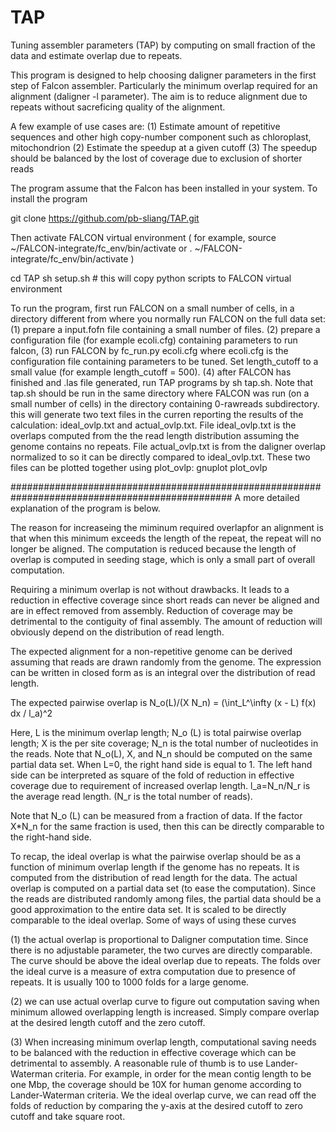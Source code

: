 # TAP 
Tuning assembler parameters (TAP) by computing on small fraction of the data and estimate overlap due to repeats.

This program is designed to help choosing daligner parameters in the first step of Falcon assembler. 
Particularly the minimum overlap required for an alignment (daligner -l parameter).
The aim is to reduce alignment due to repeats without sacreficing quality of the alignment.
 
A few example of use cases are:
(1) Estimate amount of repetitive sequences and other high copy-number component such as chloroplast, mitochondrion
(2) Estimate the speedup at a given cutoff
(3) The speedup should be balanced by the lost of coverage due to exclusion of shorter reads


The program assume that the Falcon has been installed in your system. To install the program

git clone https://github.com/pb-sliang/TAP.git

Then activate FALCON virtual environment
( for example, 
source ~/FALCON-integrate/fc_env/bin/activate
or
. ~/FALCON-integrate/fc_env/bin/activate
)

cd TAP
sh setup.sh     # this will copy python scripts to FALCON virtual environment

To run the program, first run FALCON on a small number of cells, in a directory different from where you normally run FALCON on the full data set:
(1) prepare a input.fofn file containing a small number of files.
(2) prepare a configuration file (for example ecoli.cfg) containing parameters to run falcon, 
(3) run FALCON by 
fc_run.py ecoli.cfg 
where ecoli.cfg is the configuration file containing parameters to be tuned.
Set length_cutoff to a small value (for example length_cutoff = 500). 
(4) after FALCON has finished and .las file generated, run TAP programs by sh tap.sh. Note that tap.sh should be run in the same directory where FALCON was run (on a small number of cells) in the directory containing 0-rawreads subdirectory.
this will generate two text files in the curren reporting the results of the calculation:
ideal_ovlp.txt and actual_ovlp.txt. File ideal_ovlp.txt is the overlaps computed from the the read length distribution
assuming the genome contains no repeats. File actual_ovlp.txt is from the daligner overlap normalized to so it can be directly
compared to ideal_ovlp.txt. These two files can be plotted together using plot_ovlp:
gnuplot plot_ovlp




################################################################################################
A more detailed explanation of the program is below.

The reason for increaseing the miminum required overlapfor an alignment is that when this minimum exceeds the length of the repeat, the repeat will no longer be aligned. The computation is reduced because the length of overlap is computed in seeding stage, which is only a small part of overall computation.

Requiring a minimum overlap is not without drawbacks. It leads to a reduction in effective coverage since short reads can never be aligned and are in effect removed from assembly. Reduction of coverage may be detrimental to the contiguity of final assembly. The amount of reduction will obviously depend on the distribution of read length.

The expected alignment for a non-repetitive genome can be derived assuming that reads are drawn randomly from the genome. The expression can be written in closed form as is an integral over the distribution of read length.

The expected pairwise overlap is
N_o(L)/(X N_n) = (\int_L^\infty (x - L) f(x) dx / l_a)^2

Here, L is the minimum overlap length; N_o (L) is total pairwise overlap length; X is the per site coverage; N_n is the total number of nucleotides in the reads. Note that N_o(L), X, and N_n should be computed on the same partial data set. When L=0, the right hand side is equal to 1. The left hand side can be interpreted as square of the fold of reduction in effective coverage due to requirement of increased overlap length. l_a=N_n/N_r is the average read length. (N_r is the total number of reads).

Note that N_o (L) can be measured from a fraction of data. If the factor X*N_n for the same fraction is used, then this can be directly comparable to the right-hand side. 

To recap, the ideal overlap is what the pairwise overlap should be as a function of minimum overlap length if the genome has no repeats. It is computed from the distribution of read length for the data. The actual overlap is computed on a partial data set (to ease the computation). Since the reads are distributed randomly among files, the partial data should be a good approximation to the entire data set. It is scaled to be directly comparable to the ideal overlap.
Some of ways of using these curves

(1) the actual overlap is proportional to Daligner computation time. Since there is no adjustable parameter, the two curves are directly comparable. The curve should be above the ideal overlap due to repeats. The folds over the ideal curve is a measure of extra computation due to presence of repeats. It is usually 100 to 1000 folds for a large genome.

(2) we can use actual overlap curve to figure out computation saving when minimum allowed overlapping length is increased. Simply compare overlap at the desired length cutoff and the zero cutoff.

(3) When increasing minimum overlap length, computational saving needs to be balanced with the reduction in effective coverage which can be detrimental to assembly. A reasonable rule of thumb is to use Lander-Waterman criteria. For example, in order for the mean contig length to be one Mbp, the coverage should be 10X for human genome according to Lander-Waterman criteria. We the ideal overlap curve, we can read off the folds of reduction by comparing the y-axis at the desired cutoff to zero cutoff and take square root.
